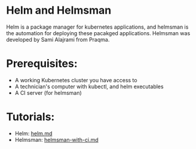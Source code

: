 # Helm and Helmsman
Helm is a package manager for kubernetes applications, and helmsman is the automation for deploying these pacakged applications. Helmsman was developed by Sami Alajrami from Praqma.


# Prerequisites:
* A working Kubernetes cluster you have access to
* A technician's computer with kubectl, and helm executables
* A CI server (for helmsman)

# Tutorials:
* Helm: [helm.md](helm.md)
* Helmsman: [helmsman-with-ci.md](helmsman-with-ci.md)

